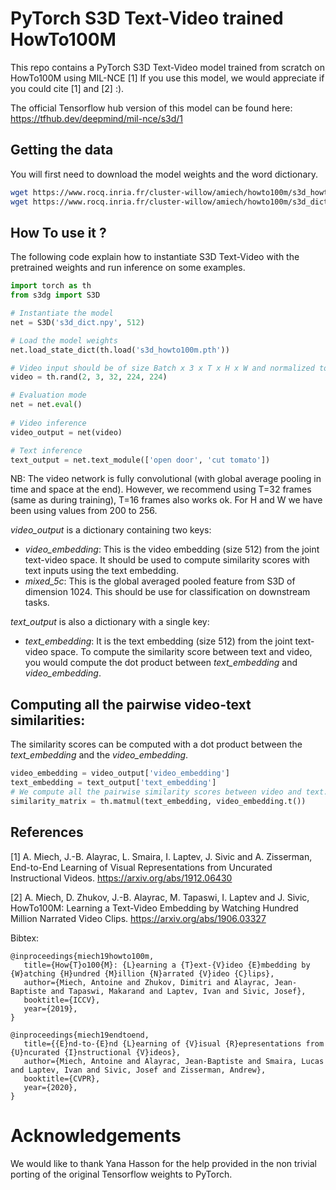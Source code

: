 # PyTorch S3D Text-Video trained HowTo100M
This repo contains a PyTorch S3D Text-Video model trained from scratch on HowTo100M using MIL-NCE [1]
If you use this model, we would appreciate if you could cite [1] and [2] :).

The official Tensorflow hub version of this model can be found here: https://tfhub.dev/deepmind/mil-nce/s3d/1


## Getting the data

You will first need to download the model weights and the word dictionary.

```sh
wget https://www.rocq.inria.fr/cluster-willow/amiech/howto100m/s3d_howto100m.pth
wget https://www.rocq.inria.fr/cluster-willow/amiech/howto100m/s3d_dict.npy
```


## How To use it ?

The following code explain how to instantiate S3D Text-Video with the pretrained weights and run inference
on some examples.

```python
import torch as th
from s3dg import S3D

# Instantiate the model
net = S3D('s3d_dict.npy', 512)

# Load the model weights
net.load_state_dict(th.load('s3d_howto100m.pth'))

# Video input should be of size Batch x 3 x T x H x W and normalized to [0, 1] 
video = th.rand(2, 3, 32, 224, 224)

# Evaluation mode
net = net.eval()
 
# Video inference
video_output = net(video)

# Text inference
text_output = net.text_module(['open door', 'cut tomato'])
```
NB: The video network is fully convolutional (with global average pooling in time and space at the end). However, we recommend using T=32 frames (same as during training), T=16 frames also works ok. For H and W we have been using values from 200 to 256.

*video_output* is a dictionary containing two keys:
- *video_embedding*: This is the video embedding (size 512) from the joint text-video space. It should be used to compute similarity scores with text inputs using the text embedding.
- *mixed_5c*: This is the global averaged pooled feature from S3D of dimension 1024. This should be use for classification on downstream tasks.

*text_output* is also a dictionary with a single key:
- *text_embedding*: It is the text embedding (size 512) from the joint text-video space. To compute the similarity score between text and video, you would compute the dot product between *text_embedding* and *video_embedding*.

## Computing all the pairwise video-text similarities:

The similarity scores can be computed with a dot product between the *text_embedding* and the *video_embedding*.

```python
video_embedding = video_output['video_embedding']
text_embedding = text_output['text_embedding']
# We compute all the pairwise similarity scores between video and text.
similarity_matrix = th.matmul(text_embedding, video_embedding.t())
```


## References 

[1] A. Miech, J.-B. Alayrac, L. Smaira, I. Laptev, J. Sivic and A. Zisserman,
End-to-End Learning of Visual Representations from Uncurated Instructional Videos.
https://arxiv.org/abs/1912.06430

[2] A. Miech, D. Zhukov, J.-B. Alayrac, M. Tapaswi, I. Laptev and J. Sivic, 
HowTo100M: Learning a Text-Video Embedding by Watching Hundred Million Narrated Video Clips.
https://arxiv.org/abs/1906.03327


Bibtex:

```
@inproceedings{miech19howto100m,
   title={How{T}o100{M}: {L}earning a {T}ext-{V}ideo {E}mbedding by {W}atching {H}undred {M}illion {N}arrated {V}ideo {C}lips},
   author={Miech, Antoine and Zhukov, Dimitri and Alayrac, Jean-Baptiste and Tapaswi, Makarand and Laptev, Ivan and Sivic, Josef},
   booktitle={ICCV},
   year={2019},
}

@inproceedings{miech19endtoend,
   title={{E}nd-to-{E}nd {L}earning of {V}isual {R}epresentations from {U}ncurated {I}nstructional {V}ideos},
   author={Miech, Antoine and Alayrac, Jean-Baptiste and Smaira, Lucas and Laptev, Ivan and Sivic, Josef and Zisserman, Andrew},
   booktitle={CVPR},
   year={2020},
}
```
# Acknowledgements
We would like to thank Yana Hasson for the help provided in the non trivial porting of the original Tensorflow weights to PyTorch.
